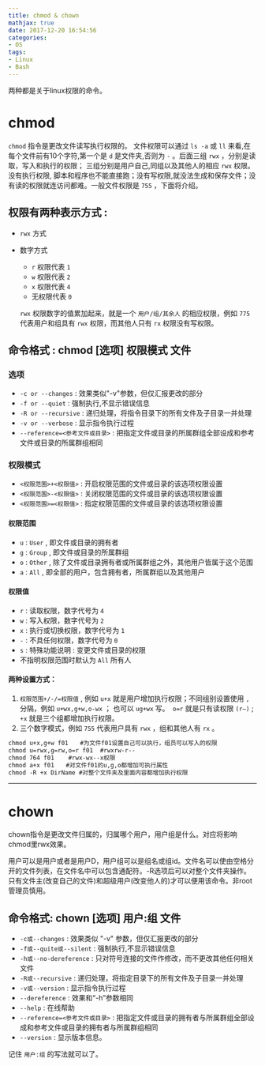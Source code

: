 ```yaml
---
title: chmod & chown
mathjax: true
date: 2017-12-20 16:54:56
categories:
- OS
tags:
- Linux
- Bash
---
```

两种都是关于linux权限的命令。

<!--more-->

# chmod
 `chmod` 指令是更改文件读写执行权限的。
文件权限可以通过 `ls -a` 或 `ll` 来看,在每个文件前有10个字符,第一个是 `d` 是文件夹,否则为 `-` 。后面三组 `rwx` ，分别是读取，写入和执行的权限； 三组分别是用户自己,同组以及其他人的相应 `rwx` 权限。没有执行权限, 脚本和程序也不能直接跑；没有写权限,就没法生成和保存文件；没有读的权限就连访问都难。一般文件权限是 `755` ，下面将介绍。


## 权限有两种表示方式 : 
- `rwx` 方式
- 数字方式
    - `r` 权限代表 `1`
    - `w` 权限代表 `2`
    - `x` 权限代表 `4`
    - 无权限代表 `0`
    
    `rwx` 权限数字的值累加起来，就是一个 `用户/组/其余人` 的相应权限，例如 `775` 代表用户和组具有 `rwx` 权限，而其他人只有 `rx` 权限没有写权限。

## 命令格式 : chmod [选项] 权限模式 文件
### 选项
- `-c or --changes` : 效果类似"-v"参数，但仅汇报更改的部分
- `-f or --quiet` : 强制执行,不显示错误信息
- `-R or --recursive` : 递归处理，将指令目录下的所有文件及子目录一并处理
- `-v or --verbose` : 显示指令执行过程
- `--reference=<参考文件或目录>` : 把指定文件或目录的所属群组全部设成和参考文件或目录的所属群组相同

### 权限模式
- `<权限范围>+<权限值>` : 开启权限范围的文件或目录的该选项权限设置
- `<权限范围>-<权限值>` : 关闭权限范围的文件或目录的该选项权限设置
- `<权限范围>=<权限值>` : 指定权限范围的文件或目录的该选项权限设置

#### 权限范围
- `u` : `User` , 即文件或目录的拥有者
- `g` : `Group` , 即文件或目录的所属群组
- `o` : `Other` , 除了文件或目录拥有者或所属群组之外，其他用户皆属于这个范围
- `a` : `All` , 即全部的用户，包含拥有者，所属群组以及其他用户

#### 权限值
- `r` : 读取权限，数字代号为 `4`
- `w` : 写入权限，数字代号为 `2`
- `x` : 执行或切换权限，数字代号为 `1`
- `-` : 不具任何权限，数字代号为 `0`
- `s` : 特殊功能说明 : 变更文件或目录的权限
- 不指明权限范围时默认为 `All` 所有人

#### 两种设置方式： 
1. `权限范围+/-/=权限值` , 例如 `u+x` 就是用户增加执行权限；不同组别设置使用 `,` 分隔，例如 `u+wx,g+w,o-wx` ； 也可以 `ug+wx` 写。` o=r` 就是只有读权限 `(r–)` ; `+x` 就是三个组都增加执行权限。
2. 三个数字模式，例如 `755` 代表用户具有 `rwx` ，组和其他人有 `rx` 。


```html
chmod u+x,g+w f01　　#为文件f01设置自己可以执行，组员可以写入的权限 
chmod u=rwx,g=rw,o=r f01  #rwxrw-r--
chmod 764 f01    #rwx-wx--x权限
chmod a+x f01　　#对文件f01的u,g,o都增加可执行属性
chmod -R +x DirName #对整个文件夹及里面内容都增加执行权限
```
___
# chown
chown指令是更改文件归属的，归属哪个用户，用户组是什么。对应将影响chmod里rwx效果。

用户可以是用户或者是用户D，用户组可以是组名或组id。文件名可以使由空格分开的文件列表，在文件名中可以包含通配符。-R选项后可以对整个文件夹操作。 只有文件主(改变自己的文件)和超级用户(改变他人的)才可以便用该命令。非root管理员慎用。

## 命令格式: chown [选项] 用户:组 文件
- `-c或--changes` : 效果类似 "-v" 参数，但仅汇报更改的部分
- `-f或--quite或--silent` : 强制执行,不显示错误信息
- `-h或--no-dereference` : 只对符号连接的文件作修改，而不更改其他任何相关文件
- `-R或--recursive` : 递归处理，将指定目录下的所有文件及子目录一并处理
- `-v或--version` : 显示指令执行过程
- `--dereference` : 效果和“-h”参数相同
- `--help` : 在线帮助
- `--reference=<参考文件或目录>` : 把指定文件或目录的拥有者与所属群组全部设成和参考文件或目录的拥有者与所属群组相同
- `--version` : 显示版本信息。

记住 `用户:组` 的写法就可以了。

